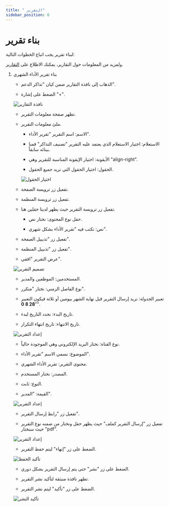 ```yaml
---
title: " التقرير"
sidebar_position: 6
---
```


# بناء تقرير

لبناء تقرير يجب اتباع الخطوات التالية:

ولمزيد من المعلومات حول التقارير، يمكنك الاطلاع على [التقارير](../../../guide/information-structures-concepts/basic-concepts/reports.md).

1. بناء تقرير الأداء الشهري

   - الذهاب إلى نافذة التقارير ضمن كيان "تذاكر الدعم".
   
   - الضغط على إشارة "+".

   ![نافذة التقارير](../../../../static/img/tutorial/customer-support-system/customer_support_creating_reports(1).png)
   
   - تظهر صفحة معلومات التقرير.
   
   - ملئ معلومات التقرير.
   
     - الاسم: اسم التقرير "تقرير الأداء".
     
     - الاستعلام: اختيار الاستعلام الذي يعتمد عليه التقرير "تصنيف التذاكر" قمنا ببنائه سابقاً.
     
     - الأيقونة: اختيار الإيقونة المناسبة للتقرير وهي "align-right".
     
     - الحقول: اختيار الحقول التي نريد جميع الحقول.

     ![اختيار الحقول](../../../../static/img/tutorial/customer-support-system/customer_support_creating_reports(2).png)
     
   - تفعيل زر ترويسة الصفحة.
   
   - تفعيل زر ترويسة المنظمة.
   
   - تفعيل زر ترويسة التقرير حيث يظهر لدينا حقلين هنا.
   
     - حقل نوع المحتوى: نختار نص.
     
     - نص: نكتب فيه "تقرير الأداء بشكل شهري".
     
   - تفعيل زر "تذبييل الصفحة".
   
   - تفعيل زر "تذبييل المنظمة".
   
   - عرض التقرير "افقي".

   ![تصميم التقرير](../../../../static/img/tutorial/customer-support-system/customer_support_creating_reports(3).png)
   
   - المستخدمين: الموظفين والمدير.
   
   - نوع الفاصل الزمني: نختار "متكرر".
   
   - تعبير الجدولة: نريد إرسال التقرير قبل نهاية الشهر بيومين أو ثلاثة فيكون التعبير "**28 8 0**".
   
   - تاريخ البدء: نحدد التاريخ لبدء.
   
   - تاريخ الانتهاء: تاريخ انتهاء التكرار.

   ![إعداد التقرير](../../../../static/img/tutorial/customer-support-system/customer_support_creating_reports(4).png)
   
   - نوع القناة: نختار البريد الإلكتروني وهي الموجودة حالياً.
   
   - الموضوع: نسمي الاسم "تقرير الأداء".
   
   - محتوى التقرير: تقرير الأداء الشهري.
   
   - المصدر: نختار المستخدم.
   
   - النوع: ثابت.
   
   - القيمة: "المدير".

   ![إعداد التقرير](../../../../static/img/tutorial/customer-support-system/customer_support_creating_reports(5).png)
   
   - تفعيل زر "رابط إرسال التقرير".
   
   - تفعيل زر "إرسال التقرير كملف" حيث يظهر حقل ونختار من ضمنه نوع التقرير حيث سنختار "pdf".

   ![إعداد التقرير](../../../../static/img/tutorial/customer-support-system/customer_support_creating_reports(6).png)
   
   - الضغط على زر "إنهاء" ليتم حفظ التقرير.

   ![تأكيد الحفظ](../../../../static/img/tutorial/customer-support-system/customer_support_creating_reports(7).png)
   
   - الضغط على زر "نشر" حتى يتم إرسال التقرير بشكل دوري.
   
   - تظهر نافذة منبثقة لتأكيد نشر التقرير.
   
   - الضغط على زر "تأكيد" ليتم نشر التقرير.

   ![تأكيد النشر](../../../../static/img/tutorial/customer-support-system/customer_support_creating_reports(8).png)